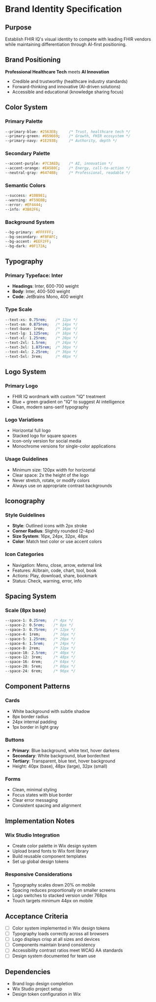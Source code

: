 # Brand Identity Specification

## Purpose
Establish FHIR IQ's visual identity to compete with leading FHIR vendors while maintaining differentiation through AI-first positioning.

## Brand Positioning
**Professional Healthcare Tech** meets **AI Innovation**
- Credible and trustworthy (healthcare industry standards)
- Forward-thinking and innovative (AI-driven solutions)
- Accessible and educational (knowledge sharing focus)

## Color System

### Primary Palette
```css
--primary-blue: #2563EB;     /* Trust, healthcare tech */
--primary-green: #059669;    /* Growth, FHIR ecosystem */
--primary-navy: #1E293B;     /* Authority, depth */
```

### Secondary Palette
```css
--accent-purple: #7C3AED;    /* AI, innovation */
--accent-orange: #EA580C;    /* Energy, call-to-action */
--neutral-gray: #64748B;     /* Professional, readable */
```

### Semantic Colors
```css
--success: #10B981;
--warning: #F59E0B;
--error: #EF4444;
--info: #3B82F6;
```

### Background System
```css
--bg-primary: #FFFFFF;
--bg-secondary: #F8FAFC;
--bg-accent: #EEF2FF;
--bg-dark: #0F172A;
```

## Typography

### Primary Typeface: Inter
- **Headings**: Inter, 600-700 weight
- **Body**: Inter, 400-500 weight
- **Code**: JetBrains Mono, 400 weight

### Type Scale
```css
--text-xs: 0.75rem;    /* 12px */
--text-sm: 0.875rem;   /* 14px */
--text-base: 1rem;     /* 16px */
--text-lg: 1.125rem;   /* 18px */
--text-xl: 1.25rem;    /* 20px */
--text-2xl: 1.5rem;    /* 24px */
--text-3xl: 1.875rem;  /* 30px */
--text-4xl: 2.25rem;   /* 36px */
--text-5xl: 3rem;      /* 48px */
```

## Logo System

### Primary Logo
- FHIR IQ wordmark with custom "IQ" treatment
- Blue + green gradient on "IQ" to suggest AI intelligence
- Clean, modern sans-serif typography

### Logo Variations
- Horizontal full logo
- Stacked logo for square spaces
- Icon-only version for social media
- Monochrome versions for single-color applications

### Usage Guidelines
- Minimum size: 120px width for horizontal
- Clear space: 2x the height of the logo
- Never stretch, rotate, or modify colors
- Always use on appropriate contrast backgrounds

## Iconography

### Style Guidelines
- **Style**: Outlined icons with 2px stroke
- **Corner Radius**: Slightly rounded (2-4px)
- **Size System**: 16px, 24px, 32px, 48px
- **Color**: Match text color or use accent colors

### Icon Categories
- Navigation: Menu, close, arrow, external link
- Features: AI/brain, code, chart, tool, book
- Actions: Play, download, share, bookmark
- Status: Check, warning, error, info

## Spacing System

### Scale (8px base)
```css
--space-1: 0.25rem;   /* 4px */
--space-2: 0.5rem;    /* 8px */
--space-3: 0.75rem;   /* 12px */
--space-4: 1rem;      /* 16px */
--space-5: 1.25rem;   /* 20px */
--space-6: 1.5rem;    /* 24px */
--space-8: 2rem;      /* 32px */
--space-10: 2.5rem;   /* 40px */
--space-12: 3rem;     /* 48px */
--space-16: 4rem;     /* 64px */
--space-20: 5rem;     /* 80px */
--space-24: 6rem;     /* 96px */
```

## Component Patterns

### Cards
- White background with subtle shadow
- 8px border radius
- 24px internal padding
- 1px border in light gray

### Buttons
- **Primary**: Blue background, white text, hover darkens
- **Secondary**: White background, blue border/text
- **Tertiary**: Transparent, blue text, hover background
- Height: 40px (base), 48px (large), 32px (small)

### Forms
- Clean, minimal styling
- Focus states with blue border
- Clear error messaging
- Consistent spacing and alignment

## Implementation Notes

### Wix Studio Integration
- Create color palette in Wix design system
- Upload brand fonts to Wix font library
- Build reusable component templates
- Set up global design tokens

### Responsive Considerations
- Typography scales down 20% on mobile
- Spacing reduces proportionally on smaller screens
- Logo switches to stacked version under 768px
- Touch targets minimum 44px on mobile

## Acceptance Criteria

- [ ] Color system implemented in Wix design tokens
- [ ] Typography loads correctly across all browsers
- [ ] Logo displays crisp at all sizes and devices
- [ ] Components maintain brand consistency
- [ ] Accessibility contrast ratios meet WCAG AA standards
- [ ] Design system documented for team use

## Dependencies
- Brand logo design completion
- Wix Studio project setup
- Design token configuration in Wix